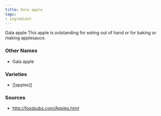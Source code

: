 ```yaml
---
title: Gala apple
tags:
- ingredient
---
```

Gala apple This apple is outstanding for eating out of hand or for baking or making applesauce.

### Other Names

* Gala apple

### Varieties

* [[apples]]

### Sources
* http://foodsubs.com/Apples.html
